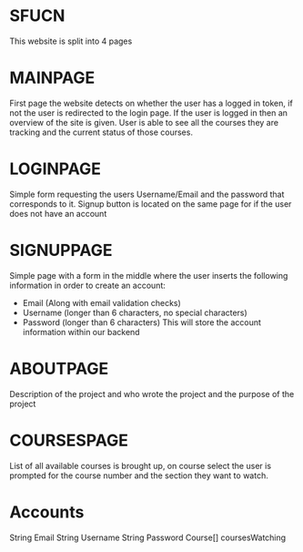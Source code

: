 SFUCN
=====



This website is split into 4 pages

MAINPAGE
========
First page the website detects on whether the user has a logged in token,
if not the user is redirected to the login page.
If the user is logged in then an overview of the site is given.
User is able to see all the courses they are tracking and the current status of those courses.

LOGINPAGE
========
Simple form requesting the users Username/Email and the password that corresponds to it.
Signup button is located on the same page for if the user does not have an account

SIGNUPPAGE
========
Simple page with a form in the middle where the user inserts the following information in order to create an account:
- Email (Along with email validation checks)
- Username (longer than 6 characters, no special characters)
- Password (longer than 6 characters)
This will store the account information within our backend

ABOUTPAGE
========
Description of the project and who wrote the project and the purpose of the project

COURSESPAGE
========
List of all available courses is brought up, on course select the user is prompted for the course number and the section they want to watch.

Accounts
========
String Email
String Username
String Password
Course[] coursesWatching
